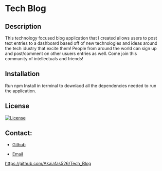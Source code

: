 # Tech Blog

## Description
This technology focused blog application that I created allows users to post text entries to a dashboard based off of new technologies and ideas around the tech idustry that excite them! People from around the world can sign up and post/comment on other usuers entries as well. Come join this community of intellectuals and friends!

## Installation
Run npm Install in terminal to downlaod all the dependencies needed to run the application.


## License
[![License](https://img.shields.io/badge/License-Apache_2.0-blue.svg)](https://opensource.org/licenses/Apache-2.0)


## Contact:
+ [Github](https://github.com/Akaiafas526)

+ [Email](akaiafas526@gmail.com)

https://github.com/Akaiafas526/Tech_Blog
